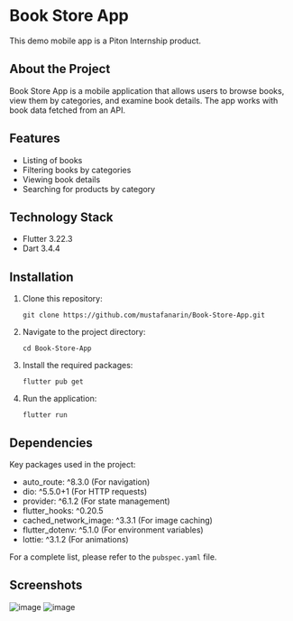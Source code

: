 # Book Store App

This demo mobile app is a Piton Internship product.

## About the Project

Book Store App is a mobile application that allows users to browse books, view them by categories, and examine book details. The app works with book data fetched from an API.

## Features

- Listing of books
- Filtering books by categories
- Viewing book details
- Searching for products by category

## Technology Stack

- Flutter 3.22.3
- Dart 3.4.4

## Installation

1. Clone this repository:
   ```
   git clone https://github.com/mustafanarin/Book-Store-App.git
   ```
2. Navigate to the project directory:
   ```
   cd Book-Store-App
   ```
3. Install the required packages:
   ```
   flutter pub get
   ```
4. Run the application:
   ```
   flutter run
   ```

## Dependencies

Key packages used in the project:

- auto_route: ^8.3.0 (For navigation)
- dio: ^5.5.0+1 (For HTTP requests)
- provider: ^6.1.2 (For state management)
- flutter_hooks: ^0.20.5
- cached_network_image: ^3.3.1 (For image caching)
- flutter_dotenv: ^5.1.0 (For environment variables)
- lottie: ^3.1.2 (For animations)

For a complete list, please refer to the `pubspec.yaml` file.

## Screenshots

![image](https://github.com/user-attachments/assets/955f78d9-0840-4fa2-af6c-900dfc7476b5)
![image](https://github.com/user-attachments/assets/283e1a9c-2307-406a-9bfc-4d22fcc8c9d5)



